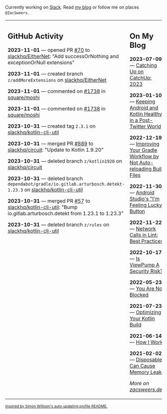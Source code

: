 Currently working on [Slack](https://slack.com/). Read [my blog](https://zacsweers.dev/) or follow me on places `@ZacSweers`.

<table><tr><td valign="top" width="60%">

## GitHub Activity
<!-- githubActivity starts -->
**2023-11-01** — opened PR [#70](https://github.com/slackhq/EitherNet/pull/70) to [slackhq/EitherNet](https://github.com/slackhq/EitherNet): "Add successOrNothing and exceptionOrNull extensions"

**2023-11-01** — created branch `z/addMoreExtensions` on [slackhq/EitherNet](https://github.com/slackhq/EitherNet)

**2023-11-01** — commented on [#1738](https://github.com/square/moshi/issues/1738#issuecomment-1789964921) in [square/moshi](https://github.com/square/moshi)

**2023-11-01** — commented on [#1738](https://github.com/square/moshi/issues/1738#issuecomment-1789610888) in [square/moshi](https://github.com/square/moshi)

**2023-10-31** — created tag `2.3.1` on [slackhq/kotlin-cli-util](https://github.com/slackhq/kotlin-cli-util)

**2023-10-31** — merged PR [#889](https://github.com/slackhq/circuit/pull/889) to [slackhq/circuit](https://github.com/slackhq/circuit): "Update to Kotlin 1.9.20"

**2023-10-31** — deleted branch `z/kotlin1920` on [slackhq/circuit](https://github.com/slackhq/circuit)

**2023-10-31** — deleted branch `dependabot/gradle/io.gitlab.arturbosch.detekt-1.23.3` on [slackhq/kotlin-cli-util](https://github.com/slackhq/kotlin-cli-util)

**2023-10-31** — merged PR [#57](https://github.com/slackhq/kotlin-cli-util/pull/57) to [slackhq/kotlin-cli-util](https://github.com/slackhq/kotlin-cli-util): "Bump io.gitlab.arturbosch.detekt from 1.23.1 to 1.23.3"

**2023-10-31** — deleted branch `z/rules` on [slackhq/kotlin-cli-util](https://github.com/slackhq/kotlin-cli-util)
<!-- githubActivity ends -->
</td><td valign="top" width="40%">

## On My Blog
<!-- blog starts -->
**2023-07-09** — [Catching Up on CatchUp: 2023](https://www.zacsweers.dev/catching-up-on-catchup-2023/)

**2023-01-10** — [Keeping Android and Kotlin Healthy in a Post-Twitter World](https://www.zacsweers.dev/keeping-android-healthy/)

**2022-12-19** — [Improving Your Gradle Workflow by Not Auto-reloading Build Files](https://www.zacsweers.dev/improving-your-workflow-by-not-auto-reloading-build-files/)

**2022-11-30** — [Android Studio's "I'm Feeling Lucky" Button](https://www.zacsweers.dev/android-studios-im-feeling-lucky-button/)

**2022-11-22** — [Network Calls in Lint: Best Practices](https://www.zacsweers.dev/network-calls-in-lint-best-practices/)

**2022-10-17** — [Is ViewPump A Security Risk?](https://www.zacsweers.dev/is-viewpump-a-security-risk/)

**2022-05-23** — [You Are Not Blocked](https://www.zacsweers.dev/you-are-not-blocked/)

**2021-07-23** — [Optimizing Your Kotlin Build](https://www.zacsweers.dev/optimizing-your-kotlin-build/)

**2021-06-14** — [How I Work](https://www.zacsweers.dev/how-i-work/)

**2021-02-02** — [Disposables Can Cause Memory Leaks](https://www.zacsweers.dev/disposables-can-cause-memory-leaks/)
<!-- blog ends -->
_More on [zacsweers.dev](https://zacsweers.dev/)_
</td></tr></table>

<sub><a href="https://simonwillison.net/2020/Jul/10/self-updating-profile-readme/">Inspired by Simon Willison's auto-updating profile README.</a></sub>